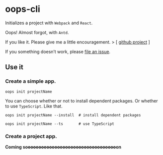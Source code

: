# oops-cli

Initializes a project with `Webpack` and `React`.

Oops! Almost forgot, with `Antd`.

If you like it. Please give me a little encouragement. > [ [github project](https://github.com/Coyeah/oops-cli) ]

If you something doesn’t work, please [file an issue](https://github.com/Coyeah/wherever/issues).

## Use it

### Create a simple app.

```
oops init projectName
```

You can choose whether or not to install dependent packages. Or whether to use `TypeScript`. Like that.

```
oops init projectName --install  # install dependent packages

oops init projectName --ts       # use TypeScript
```

### Create a project app.

**Coming so~~ooooooooooooooooooooooooooooooooo~~on**
